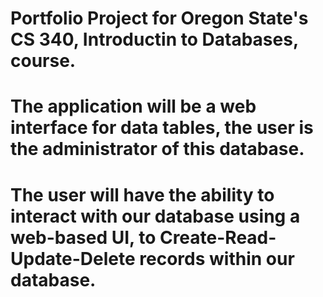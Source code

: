 # Portfolio Project for Oregon State's CS 340, Introductin to Databases, course.
# The application will be a web interface for data tables, the user is the administrator of this database.
# The user will have the ability to interact with our database using a web-based UI, to Create-Read-Update-Delete records within our database.